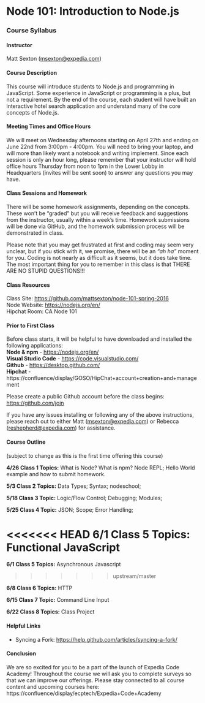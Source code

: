 # Node 101: Introduction to Node.js
### Course Syllabus

#### Instructor
Matt Sexton (<msexton@expedia.com>)  

#### Course Description
This course will introduce students to Node.js and programming in JavaScript. Some experience in JavaScript or programming is a plus, but not a requirement. By the end of the course, each student will have built an interactive hotel search application and understand many of the core concepts of Node.js.

#### Meeting Times and Office Hours
We will meet on Wednesday afternoons starting on April 27th and ending on June 22nd from 3:00pm - 4:00pm. You will need to bring your laptop, and will more than likely want a notebook and writing implement. Since each session is only an hour long, please remember that your instructor will hold office hours Thursday from noon to 1pm in the Lower Lobby in Headquarters (invites will be sent soon) to answer any questions you may have.

#### Class Sessions and Homework
There will be some homework assignments, depending on the concepts. These won’t be “graded” but you will receive feedback and suggestions from the instructor, usually within a week’s time. Homework submissions will be done via GitHub, and the homework submission process will be demonstrated in class.

Please note that you may get frustrated at first and coding may seem very unclear, but if you stick with it, we promise, there will be an *“ah ha”* moment for you. Coding is not nearly as difficult as it seems, but it does take time. The most important thing for you to remember in this class is that THERE ARE NO STUPID QUESTIONS!!!

#### Class Resources
Class Site: https://github.com/mattsexton/node-101-spring-2016  
Node Website: https://nodejs.org/en/  
Hipchat Room: CA Node 101  

#### Prior to First Class
Before class starts, it will be helpful to have downloaded and installed the following applications:  
**Node & npm** - https://nodejs.org/en/  
**Visual Studio Code** - https://code.visualstudio.com/  
**Github** - https://desktop.github.com/  
**Hipchat** - https://confluence/display/GOSO/HipChat+account+creation+and+management  

Please create a public Github account before the class begins: https://github.com/join

If you have any issues installing or following any of the above instructions, please reach out to either Matt (<msexton@expedia.com>) or Rebecca (<reshepherd@expedia.com>) for assistance.

#### Course Outline
(subject to change as this is the first time offering this course)

**4/26 Class 1 Topics:** What is Node? What is npm? Node REPL; Hello World example and how to submit homework.

**5/3 Class 2 Topics:** Data Types; Syntax; nodeschool;

**5/18 Class 3 Topic:** Logic/Flow Control; Debugging; Modules;

**5/25 Class 4 Topic:** JSON; Scope; Error Handling;

<<<<<<< HEAD
**6/1 Class 5 Topics:** Functional JavaScript
=======
**6/1 Class 5 Topics:** Asynchronous Javascript
>>>>>>> upstream/master

**6/8 Class 6 Topics:** HTTP

**6/15 Class 7 Topic:** Command Line Input

**6/22 Class 8 Topics:** Class Project


#### Helpful Links
- Syncing a Fork: https://help.github.com/articles/syncing-a-fork/


#### Conclusion
We are so excited for you to be a part of the launch of Expedia Code Academy! Throughout the course we will ask you to complete surveys so that we can improve our offerings. Please stay connected to all course content and upcoming courses here: https://confluence/display/ecptech/Expedia+Code+Academy
